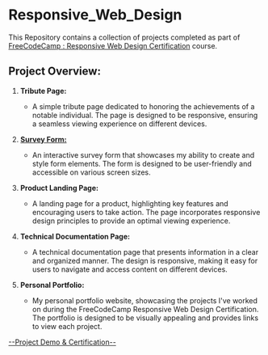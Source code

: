 # Responsive_Web_Design
This Repository contains a collection of projects completed as part of <a href="https://www.freecodecamp.org/learn/2022/responsive-web-design/">FreeCodeCamp : Responsive Web Design Certification</a> course.


## Project Overview:

1. **Tribute Page:**
   - A simple tribute page dedicated to honoring the achievements of a notable individual. The page is designed to be responsive, ensuring a seamless viewing experience on different devices.

2. **<a href="https://www.freecodecamp.org/learn/2022/responsive-web-design/build-a-survey-form-project/build-a-survey-form">Survey Form:</a>**
   - An interactive survey form that showcases my ability to create and style form elements. The form is designed to be user-friendly and accessible on various screen sizes.

3. **Product Landing Page:**
   - A landing page for a product, highlighting key features and encouraging users to take action. The page incorporates responsive design principles to provide an optimal viewing experience.

4. **Technical Documentation Page:**
   - A technical documentation page that presents information in a clear and organized manner. The design is responsive, making it easy for users to navigate and access content on different devices.

5. **Personal Portfolio:**
   - My personal portfolio website, showcasing the projects I've worked on during the FreeCodeCamp Responsive Web Design Certification. The portfolio is designed to be visually appealing and provides links to view each project.

<a href="https://www.freecodecamp.org/certification/Nivetha_S/responsive-web-design">--Project Demo & Certification--</a>

